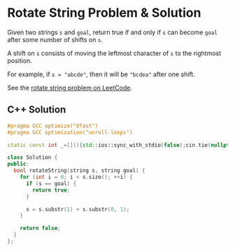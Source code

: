 # Rotate String Problem & Solution

Given two strings `s` and `goal`, return true if and only if `s` can become `goal` after some number of shifts on `s`.

A shift on `s` consists of moving the leftmost character of `s` to the rightmost position.

For example, if `s = "abcde"`, then it will be `"bcdea"` after one shift.

See the [rotate string problem on LeetCode](https://leetcode.com/problems/rotate-string).

## C++ Solution

```cpp
#pragma GCC optimize("Ofast")
#pragma GCC optimization("unroll-loops")

static const int _=[](){std::ios::sync_with_stdio(false);cin.tie(nullptr);cout.tie(nullptr);return 0;}();

class Solution {
public:
  bool rotateString(string s, string goal) {
    for (int i = 0; i < s.size(); ++i) {
      if (s == goal) {
        return true;
      }

      s = s.substr(1) + s.substr(0, 1);
    }

    return false;
  }
};
```
